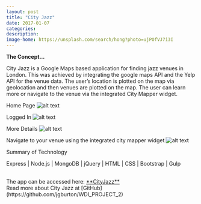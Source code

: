 ```yaml
---
layout: post
title: "City Jazz"
date: 2017-01-07
categories:
description:
image-home: https://unsplash.com/search/hong?photo=ujPOfVJ7i3I
---
```


**The Concept...**

<p>City Jazz is a Google Maps based application for finding jazz venues in London. This was achieved by integrating the google maps API and the Yelp API for the venue data. The user’s location is plotted on the map via geolocation and then venues are plotted on the map. The user can learn more or navigate to the venue via the integrated City Mapper widget.</p>

<!-- The site can be viewed here: [https://swishlists.herokuapp.com](https://swishlists.herokuapp.com) -->
Home Page
![alt text](http://i1174.photobucket.com/albums/r613/jgburton/Home_zpstubsqa5s.png "City Jazz Home Page")

Logged In
![alt text](http://i1174.photobucket.com/albums/r613/jgburton/Screen%20Shot%202017-03-10%20at%2014.03.37_zpsn7mljqte.png "Logged in")

More Details
![alt text](http://i1174.photobucket.com/albums/r613/jgburton/Screen%20Shot%202017-03-10%20at%2014.04.16_zpsiqkhnm1j.png "More Info")

Navigate to your venue using the integrated city mapper widget
![alt text](http://i1174.photobucket.com/albums/r613/jgburton/Screen%20Shot%202017-03-10%20at%2016.32.23_zpszx3nkssf.png "Map location")

<!-- **Welcome to the users page** -->
<!--

![alt text](http://i1174.photobucket.com/albums/r613/jgburton/User%20Page_zpsihbk41lf.png "Code Fund User Page")
<br/>
**Select your Technology**

![alt text](http://i1174.photobucket.com/albums/r613/jgburton/Choose%20Language_zpsuu96w45x.png "Choose Tech")
<br/>

**Ask Questions or answer others!**

![alt text](http://i1174.photobucket.com/albums/r613/jgburton/JavaScript%20Q%20Page_zpsq9ciqqpg.png "Code Fund Questions page")
 <br/>

Collaboration

<p>The app was built over the course of 4 days with a team of 5, this consisted of planning, collaboration and delegation of tasks. We used Balsamiq for wireframes, Trello for organisation and the delegation of tasks and git for version and collaboration control. We also often pair programmed on more complicated tasks and brainstormed as a team for branding/design ideas.<p>

</br> -->





Summary of Technology
<p>Express | Node.js | MongoDB | jQuery | HTML | CSS | Bootstrap | Gulp</p>
<br/>
The app can be accessed here: <a href="https://city-jazz.herokuapp.com" target="_blank">**CityJazz**</a>
<br/>
Read more about City Jazz at [GitHub](https://github.com/jgburton/WDI_PROJECT_2)
